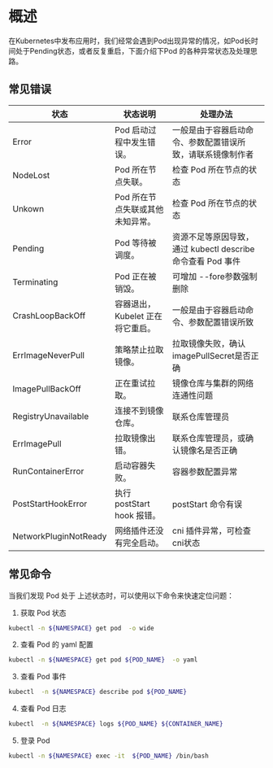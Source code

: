 # 概述

在Kubernetes中发布应用时，我们经常会遇到Pod出现异常的情况，如Pod长时间处于Pending状态，或者反复重启，下面介绍下Pod 的各种异常状态及处理思路。

## 常见错误

|状态|	状态说明|处理办法|
|----|----------|--------|
|Error|	Pod 启动过程中发生错误。|一般是由于容器启动命令、参数配置错误所致，请联系镜像制作者|
|NodeLost|Pod 所在节点失联。|检查 Pod 所在节点的状态|
|Unkown|Pod 所在节点失联或其他未知异常。|检查 Pod 所在节点的状态|
|Pending|Pod 等待被调度。|资源不足等原因导致，通过 kubectl describe 命令查看 Pod 事件|
|Terminating|Pod 正在被销毁。|可增加 --fore参数强制删除|
|CrashLoopBackOff|容器退出，Kubelet 正在将它重启。|一般是由于容器启动命令、参数配置错误所致|
|ErrImageNeverPull|	策略禁止拉取镜像。|拉取镜像失败，确认imagePullSecret是否正确|
|ImagePullBackOff|正在重试拉取。| 镜像仓库与集群的网络连通性问题|
|RegistryUnavailable|连接不到镜像仓库。|联系仓库管理员|
|ErrImagePull|	拉取镜像出错。|联系仓库管理员，或确认镜像名是否正确|
|RunContainerError|	启动容器失败。| 容器参数配置异常|
|PostStartHookError|	执行 postStart hook 报错。|postStart 命令有误|
|NetworkPluginNotReady|	网络插件还没有完全启动。| cni 插件异常，可检查cni状态|



## 常见命令

当我们发现 Pod 处于 上述状态时，可以使用以下命令来快速定位问题：

1. 获取 Pod 状态

```bash
kubectl -n ${NAMESPACE} get pod  -o wide 
```

2. 查看 Pod 的 yaml 配置

```bash
kubectl -n ${NAMESPACE} get pod ${POD_NAME}  -o yaml
```

3. 查看 Pod 事件

```bash
kubectl  -n ${NAMESPACE} describe pod ${POD_NAME}
```

4. 查看 Pod 日志

```bash
kubectl  -n ${NAMESPACE} logs ${POD_NAME} ${CONTAINER_NAME}
```

5. 登录 Pod 

```bash
kubectl -n ${NAMESPACE} exec -it  ${POD_NAME} /bin/bash
```

